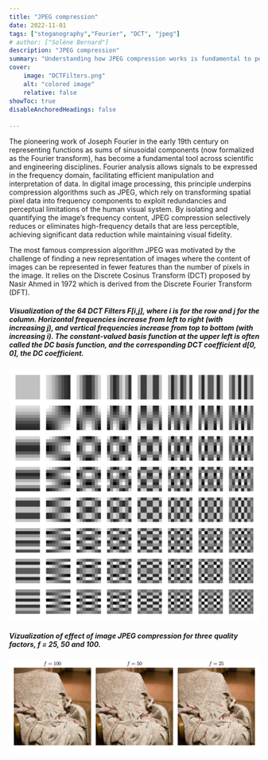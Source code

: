 ```yaml
---
title: "JPEG compression" 
date: 2022-11-01
tags: ["steganography","Fourier", "DCT", "jpeg"]
# author: ["Solène Bernard"]
description: "JPEG compression" 
summary: "Understanding how JPEG compression works is fundamental to perform steganography on compressed digital images." 
cover:
    image: "DCTFilters.png"
    alt: "colored image"
    relative: false
showToc: true
disableAnchoredHeadings: false

---
```


The pioneering work of Joseph Fourier in the early 19th century on representing functions as sums of sinusoidal components (now formalized as the Fourier transform), has become a fundamental tool across scientific and engineering disciplines. Fourier analysis allows signals to be expressed in the frequency domain, facilitating efficient manipulation and interpretation of data. In digital image processing, this principle underpins compression algorithms such as JPEG, which rely on transforming spatial pixel data into frequency components to exploit redundancies and perceptual limitations of the human visual system. By isolating and quantifying the image’s frequency content, JPEG compression selectively reduces or eliminates high-frequency details that are less perceptible, achieving significant data reduction while maintaining visual fidelity. 

The most famous compression algorithm JPEG was motivated by the challenge of finding a new representation of images where the content of images can be represented in fewer features than the number of pixels in the image. It relies on the Discrete Cosinus Transform (DCT) proposed by Nasir Ahmed in 1972 which is derived from the Discrete Fourier Transform (DFT).

##### Visualization of the 64 DCT Filters F[i,j], where i is for the row and j for the column. Horizontal frequencies increase from left to right (with increasing j), and vertical frequencies increase from top to bottom (with increasing i). The constant-valued basis function at the upper left is often called the DC basis function, and the corresponding DCT coefficient d[0, 0], the DC coefficient.
<!-- <p align="center">
<img src="64DCTFilters.png" width="800"/>
</p> -->
![](64DCTFilters.png)

##### Vizualization of effect of image JPEG compression for three quality factors, f = 25, 50 and 100.
<!-- <p align="center">
<img src="effectQF.png" width="800"/>
</p> -->
![](effectQF.png)
